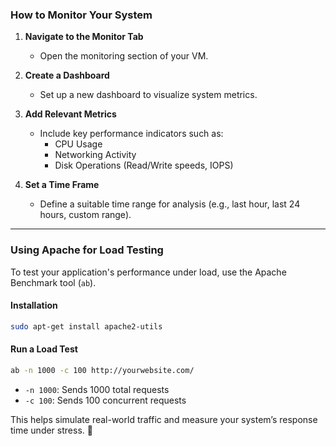 ### How to Monitor Your System

1. **Navigate to the Monitor Tab**

   - Open the monitoring section of your VM.

2. **Create a Dashboard**

   - Set up a new dashboard to visualize system metrics.

3. **Add Relevant Metrics**

   - Include key performance indicators such as:
     - CPU Usage
     - Networking Activity
     - Disk Operations (Read/Write speeds, IOPS)

4. **Set a Time Frame**
   - Define a suitable time range for analysis (e.g., last hour, last 24 hours, custom range).

---

### Using Apache for Load Testing

To test your application's performance under load, use the Apache Benchmark tool (`ab`).

#### **Installation**

```sh
sudo apt-get install apache2-utils
```

#### **Run a Load Test**

```sh
ab -n 1000 -c 100 http://yourwebsite.com/
```

- `-n 1000`: Sends 1000 total requests
- `-c 100`: Sends 100 concurrent requests

This helps simulate real-world traffic and measure your system’s response time under stress. 🚀
